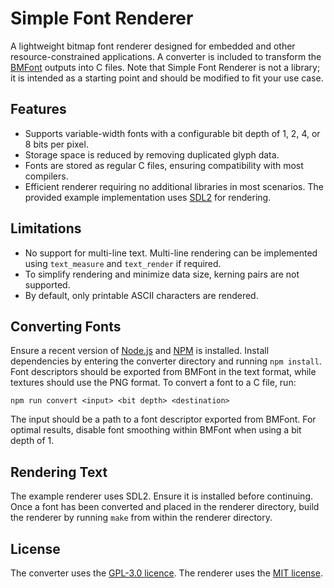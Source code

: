 # Simple Font Renderer

A lightweight bitmap font renderer designed for embedded and other resource-constrained applications. A converter is included to transform the [BMFont](https://www.angelcode.com/products/bmfont/) outputs into C files. Note that Simple Font Renderer is not a library; it is intended as a starting point and should be modified to fit your use case.

## Features

- Supports variable-width fonts with a configurable bit depth of 1, 2, 4, or 8 bits per pixel.
- Storage space is reduced by removing duplicated glyph data.
- Fonts are stored as regular C files, ensuring compatibility with most compilers.
- Efficient renderer requiring no additional libraries in most scenarios. The provided example implementation uses [SDL2](https://www.libsdl.org/) for rendering.

## Limitations

- No support for multi-line text. Multi-line rendering can be implemented using `text_measure` and `text_render` if required.
- To simplify rendering and minimize data size, kerning pairs are not supported.
- By default, only printable ASCII characters are rendered.

## Converting Fonts

Ensure a recent version of [Node.js](https://nodejs.org/) and [NPM](https://www.npmjs.com/) is installed. Install dependencies by entering the converter directory and running `npm install`. Font descriptors should be exported from BMFont in the text format, while textures should use the PNG format. To convert a font to a C file, run:

	npm run convert <input> <bit depth> <destination>

The input should be a path to a font descriptor exported from BMFont. For optimal results, disable font smoothing within BMFont when using a bit depth of 1.

## Rendering Text

The example renderer uses SDL2. Ensure it is installed before continuing. Once a font has been converted and placed in the renderer directory, build the renderer by running `make` from within the renderer directory.

## License

The converter uses the [GPL-3.0 licence](https://opensource.org/license/gpl-3-0). The renderer uses the [MIT license](https://opensource.org/license/mit).
